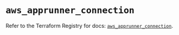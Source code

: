 # `aws_apprunner_connection`

Refer to the Terraform Registry for docs: [`aws_apprunner_connection`](https://registry.terraform.io/providers/hashicorp/aws/6.3.0/docs/resources/apprunner_connection).
